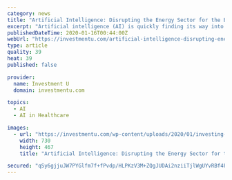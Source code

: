 ```yaml
---
category: news
title: "Artificial Intelligence: Disrupting the Energy Sector for the Better"
excerpt: "Artificial intelligence (AI) is quickly finding its way into every industry and sector. Today’s supercomputing semiconductor chips can execute thousands of calculations at once. And they do it at speeds of billions of times per second. This means energy, engineering, finance, healthcare, manufacturing, telecommunications and transportation ..."
publishedDateTime: 2020-01-16T00:44:00Z
webUrl: "https://investmentu.com/artificial-intelligence-disrupting-energy-sector/"
type: article
quality: 39
heat: 39
published: false

provider:
  name: Investment U
  domain: investmentu.com

topics:
  - AI
  - AI in Healthcare

images:
  - url: "https://investmentu.com/wp-content/uploads/2020/01/investing-in-technology.jpg"
    width: 730
    height: 467
    title: "Artificial Intelligence: Disrupting the Energy Sector for the Better"

secured: "qSy6gjjuJW7PYGlfm7f+fPvdp/HLPKzV3M+ZQgJUDAi2nziiTjlWgUYvRBf4Fm/WtZ+i4FRzuc1VvWVURYD1AerWwwYy/0L2+BI8hBTK8uRMC4KV2TnECH/xa9gYI6KhQSnmocQtXl/9mc8QPqR+fSFVzwajipnkUu/161/3IcwduaINRGS9IBBaUcYpvscqGiHuhz3jtNnU+mLjilZUURTb1kn8b72WP2y5rQpA92VlZf1s8s77SJZ+QWqvc82f/4JH5Sp0/2JxUfSNdv4vrPKXHoAs7g2Q80gUZXHucpA=;n+dQf1TO2/9NxOpi3RRw8Q=="
---
```


